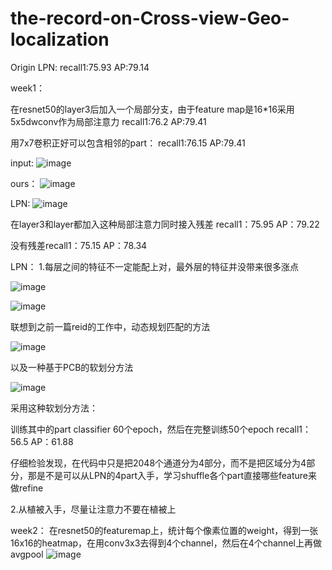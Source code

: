 # the-record-on-Cross-view-Geo-localization
Origin LPN:
recall1:75.93 AP:79.14

week1：

在resnet50的layer3后加入一个局部分支，由于feature map是16*16采用5x5dwconv作为局部注意力
recall1:76.2 AP:79.41

用7x7卷积正好可以包含相邻的part：
recall1:76.15 AP:79.41

input:
![image](https://user-images.githubusercontent.com/61531491/161293648-557f64a3-f144-4ffc-9403-a1f0282014c8.png)

ours：
![image](https://user-images.githubusercontent.com/61531491/161362630-f1c72463-1144-4e4f-99c9-febfdbcd95e7.png)


LPN:
![image](https://user-images.githubusercontent.com/61531491/161293484-d2f78512-34e3-46b3-b189-9acbf05c9be9.png)

在layer3和layer都加入这种局部注意力同时接入残差
recall1：75.95 AP：79.22

没有残差recall1：75.15 AP：78.34

LPN：
1.每层之间的特征不一定能配上对，最外层的特征并没带来很多涨点

![image](https://user-images.githubusercontent.com/61531491/161387638-2a735c7c-3be7-4809-b371-cdbe1e8d8e4a.png)

![image](https://user-images.githubusercontent.com/61531491/161378292-5d0458d8-7024-4571-94e3-a1e3b3f2be33.png)

联想到之前一篇reid的工作中，动态规划匹配的方法

![image](https://user-images.githubusercontent.com/61531491/161389049-6b5ed36f-30a7-4772-8523-8be3f12cef98.png)

以及一种基于PCB的软划分方法

![image](https://user-images.githubusercontent.com/61531491/161389226-153cef4c-436c-4716-b70f-e1b56fb37785.png)

采用这种软划分方法：

训练其中的part classifier 60个epoch，然后在完整训练50个epoch
recall1：56.5 AP：61.88

仔细检验发现，在代码中只是把2048个通道分为4部分，而不是把区域分为4部分，那是不是可以从LPN的4part入手，学习shuffle各个part直接哪些feature来做refine

2.从植被入手，尽量让注意力不要在植被上

week2：
在resnet50的featuremap上，统计每个像素位置的weight，得到一张16x16的heatmap，在用conv3x3去得到4个channel，然后在4个channel上再做avgpool
![image](https://user-images.githubusercontent.com/61531491/161483697-c0fb0943-b7df-4522-828b-aacbc5e55da8.png)


